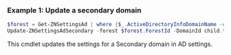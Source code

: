 ### Example 1: Update a secondary domain
```powershell
$forest = Get-ZNSettingsAd | where {$_.ActiveDirectoryInfoDomainName -eq "test.local"}
Update-ZNSettingsAdSecondary -forest $forest.ForestId -DomainId child.test.local -Dc newdc.child.test.local

```

This cmdlet updates the settings for a Secondary domain in AD settings.
